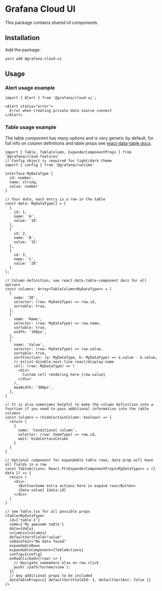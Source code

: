 # Grafana Cloud UI

This package contains shared UI components.

## Installation

Add the package:

```bash
yarn add @grafana-cloud-ui
```

## Usage

### Alert usage example

```JSX
import { Alert } from '@grafana/cloud-ui';

<Alert status="error">
  Error when creating private data source connect
</Alert>
```

### Table usage example

The table component has many options and is very generic by default, for full info on column definitions and table props see [react-data-table docs](https://react-data-table-component.netlify.app/?path=/docs/getting-started-intro--page).

```JSX
import { Table, TableColumn, ExpanderComponentProps } from '@grafana/cloud-features'
// Config object is required for light/dark theme
import { config } from '@grafana/runtime'

interface MyDataType {
  id: number,
  name: string,
  value: number
}

// Your data, each entry is a row in the table
const data: MyDataType[] = [
  {
    id: 1,
    name: 'A',
    value: '10'
  },
  {
    id: 2,
    name: 'B',
    value: '15'
  },
  {
    id: 3,
    name: 'C',
    value: '20'
  }
];

// Column definition, see react-data-table-component docs for all options
const columns: Array<TableColumn<MyDataType>> = [
  {
    name: 'ID',
    selector: (row: MyDataType) => row.id,
    sortable: true,
  },
  {
    name: 'Name',
    selector: (row: MyDataType) => row.name,
    sortable: true,
    width: '100px',
  },
  {
    name: 'Value',
    selector: (row: MyDataType) => row.value,
    sortable: true,
    sortFunction: (a: MyDataType, b: MyDataType) => a.value - b.value,
    // eslint-disable-next-line react/display-name
    cell: (row: MyDataType) => (
      <div>
        Custom cell rendering here {row.value}
      </div>
    ),
    maxWidth: '300px',
  },
]

// It is also sometimes helpful to make the column definition into a function if you need to pass additional information into the table columns
const columns = (hideCertainColumn: boolean) => {
  return [
    {
      name: 'Conditional column',
      selector: (row: SomeType) => row.id,
      omit: hideCertainColumn
    }
  ]
}

// Optional component for expandable table rows, data prop will have all fields in a row
const TableActions: React.FC<ExpanderComponentProps<MyDataType>> = ({ data }) => {
  return (
    <div>
      <Button>Some extra actions here in expand row</Button>
      {data.value} {data.id}
    </div>
  )
}

// See Table.tsx for all possible props
<Table<MyDataType>
  id={'table-1'}
  name={'My awesome table'}
  data={data}
  columns={columns}
  defaultSortField="value"
  noDataText="No data found"
  expandableRows
  expandableComponent={TableActions}
  config={config}
  onRowClicked={(row) => {
    // Navigate somewhere else on row click
    push(`/path/to/new/view`);
  }}
  // Any additional props to be included
  dataTableProps={{ defaultSortFieldId: 3, defaultSortAsc: false }}
/>
```
